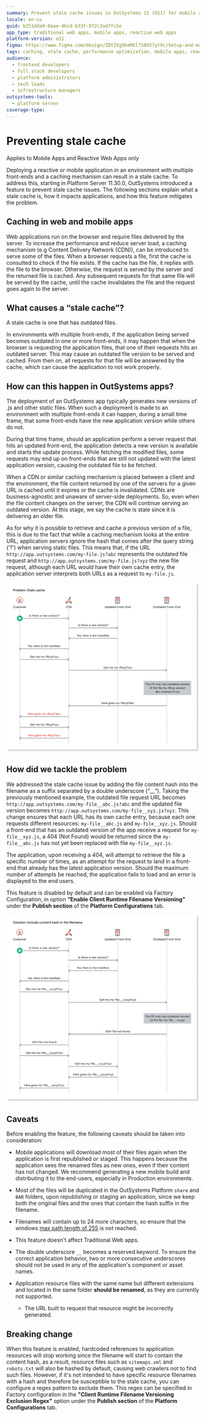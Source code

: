 ```yaml
---
summary: Prevent stale cache issues in OutSystems 11 (O11) for mobile and reactive web apps, improving performance and cache management in multi-front-end environments.
locale: en-us
guid: b251dda9-0aae-4bcd-b33f-972c2ad7fc5e
app_type: traditional web apps, mobile apps, reactive web apps
platform-version: o11
figma: https://www.figma.com/design/ZDYZVg9kmMXl758XX7ytXc/Setup-and-maintain-your-OutSystems-Infrastructure?node-id=2977-497&t=4Nlh3ezICaWHuIQq-1
tags: caching, stale cache, performance optimization, mobile apps, reactive web apps
audience:
  - frontend developers
  - full stack developers
  - platform administrators
  - tech leads
  - infrastructure managers
outsystems-tools:
  - platform server
coverage-type:
---
```

# Preventing stale cache

<div class="info" markdown="1">

Applies to Mobile Apps and Reactive Web Apps only

</div>

Deploying a reactive or mobile application in an environment with multiple front-ends and a caching mechanism can result in a stale cache. To address this, starting in Platform Server 11.30.0, OutSystems introduced a feature to prevent stale cache issues.
The following sections explain what a stale cache is, how it impacts applications, and how this feature mitigates the problem.

## Caching in web and mobile apps

Web applications run on the browser and require files delivered by the server. To increase the performance and reduce server load, a caching mechanism (e.g Content Delivery Network (CDN)), can be introduced to serve some of the files.
When a browser requests a file, first the cache is consulted to check if the file exists. If the cache has the file, it replies with the file to the browser. Otherwise, the request is served by the server and the returned file is cached. Any subsequent requests for that same file will be served by the cache, until the cache invalidates the file and the request goes again to the server.

## What causes a “stale cache”?

A stale cache is one that has outdated files. 

In environments with multiple front-ends, if the application being served becomes outdated in one or more front-ends, it may happen that when the browser is requesting the application files, that one of their requests hits an outdated server. This may cause an outdated file version to be served and cached. From then on, all requests for that file will be answered by the cache, which can cause the application to not work properly.

## How can this happen in OutSystems apps?

The deployment of an OutSystems app typically generates new versions of .js and other static files. When such a deployment is made to an environment with multiple front-ends it can happen, during a small time frame, that some front-ends have the new application version while others do not.

During that time frame, should an application perform a server request that hits an updated front-end, the application detects a new version is available and starts the update process. While fetching the modified files, some requests may end up on front-ends that are still not updated with the latest application version, causing the outdated file to be fetched.

When a CDN or similar caching mechanism is placed between a client and the environment, the file content returned by one of the servers for a given URL is cached until it expires or the cache is invalidated. CDNs are business-agnostic and unaware of server-side deployments. So, even when the file content changes on the server, the CDN will continue serving an outdated version. At this stage, we say the cache is stale since it is delivering an older file.

As for why it is possible to retrieve and cache a previous version of a file, this is due to the fact that while a caching mechanism looks at the entire URL, application servers ignore the hash that comes after the query string (‘?’) when serving static files. This means that, if the URL `http://app.outsystems.com/my-file.js?abc` represents the outdated file request and `http://app.outsystems.com/my-file.js?xyz` the new file request, although each URL would have their own cache entry, the application server interprets both URLs as a request to `my-file.js`.

![Diagram illustrating stale cache with a CDN](images/stale-cache-problem-diag.png "Stale cache Diagram")  

## How did we tackle the problem

We addressed the stale cache issue by adding the file content hash into the filename as a suffix separated by a double underscore (“__”).
Taking the previously mentioned example, the outdated file request URL becomes `http://app.outsystems.com/my-file__abc.js?abc` and the updated file version becomes `http://app.outsystems.com/my-file__xyz.js?xyz`.
This change ensures that each URL has its own cache entry, because each one requests different resources: `my-file__abc.js` and `my-file__xyz.js`.
Should a front-end that has an outdated version of the app receive a request for `my-file__xyz.js`, a 404 (Not Found) would be returned since the `my-file__abc.js` has not yet been replaced with file `my-file__xyz.js`.

The application, upon receiving a 404, will attempt to retrieve the file a specific number of times, as an attempt for the request to land in a front-end that already has the latest application version.
Should the maximum number of attempts be reached, the application fails to load and an error is displayed to the end users.

This feature is disabled by default and can be enabled via Factory Configuration, in option **“Enable Client Runtime Filename Versioning”** under the **Publish section** of the **Platform Configurations** tab.

![Diagram illustrating how stale cache with a CDN is prevented](images/stale-cache-solution-diag.png "Stale cache solution Diagram")  

## Caveats

Before enabling the feature, the following caveats should be taken into consideration:
* Mobile applications will download most of their files again when the application is first republished or staged. This happens because the application sees the renamed files as new ones, even if their content has not changed. We recommend generating a new mobile build and distributing it to the end-users, especially in Production environments.
* Most of the files will be duplicated in the OutSystems Platform `share` and `BAR` folders, upon republishing or staging an application, since we keep both the original files and the ones that contain the hash suffix in the filename.
* Filenames will contain up to 24 more characters, so ensure that the windows [max path length of 255](https://learn.microsoft.com/en-us/windows/win32/fileio/maximum-file-path-limitation?tabs=registry) is not reached.

* This feature doesn't affect Traditional Web apps.
* The double underscore `__` becomes a reserved keyword. To ensure the correct application behavior, two or more consecutive underscores should not be used in any of the application's component or asset names.
* Application resource files with the same name but different extensions and located in the same folder **should be renamed**, as they are currently not supported.
    * The URL built to request that resource might be incorrectly generated.


## Breaking change

When this feature is enabled, hardcoded references to application resources will stop working since the filename will start to contain the content hash, as a result, resource files such as `sitemaps.xml` and `robots.txt` will also be hashed by default, causing web crawlers not to find such files.
However, if it's not intended to have specific resource filenames with a hash and therefore be susceptible to the stale cache, you can configure a regex pattern to exclude them. This regex can be specified in Factory configuration in the **"Client Runtime Filename Versioning Exclusion Regex"** option under the **Publish section** of the **Platform Configurations** tab.
